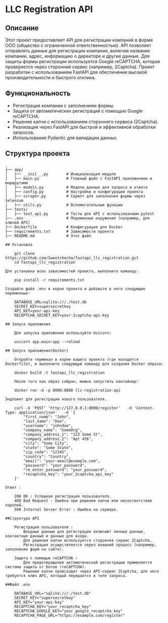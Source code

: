 # LLC Registration API

## Описание

Этот проект предоставляет API для регистрации компаний в форме ООО (общество с ограниченной ответственностью). API позволяет отправлять данные для регистрации компании, включая название компании, адрес, информацию о директоре и другие данные. Для защиты формы регистрации используется Google reCAPTCHA, которая проверяется через сторонний сервис (например, 2Captcha). Проект разработан с использованием FastAPI для обеспечения высокой производительности и быстрого отклика.

## Функциональность

- Регистрация компании с заполнением формы.
- Защита от автоматических регистраций с помощью Google reCAPTCHA.
- Решение капчи с использованием стороннего сервиса (2Captcha).
- Реализация через FastAPI для быстрой и эффективной обработки запросов.
- Использование Pydantic для валидации данных.

## Структура проекта

```plaintext
.
├── app/
│   ├── __init__.py        # Инициализация модуля
│   ├── main.py            # Главный файл с FastAPI приложением и маршрутами
│   ├── models.py          # Модели данных для запроса и ответа
│   ├── config.py          # Настройки и конфигурации проекта
│   ├── scraper.py         # Скрипт для заполнения формы через Selenium
│   ├── utils.py           # Вспомогательные функции
├── tests/
│   ├── test_api.py        # Тесты для API с использованием pytest
├── .env                   # Переменные окружения (например, для ключей API)
├── Dockerfile             # Конфигурация для Docker
├── requirements.txt       # Зависимости проекта
├── README.md              # Этот файл

## Установка

    git clone https://github.com/Sweetchecha/fastapi_llc_registration.git
    cd fastapi_llc_registration

Для установки всех зависимостей проекта, выполните команду:

    pip install -r requirements.txt

Создайте файл .env в корне проекта и добавьте в него следующие переменные:

    DATABASE_URL=sqlite:///./test.db
    SECRET_KEY=supersecretkey
    API_KEY=your-api-key
    RECAPTCHA_SECRET_KEY=your-2captcha-api-key

## Запуск приложения

    Для запуска приложения используйте Uvicorn:

    uvicorn app.main:app --reload

## Запуск приложения(Docker)

    Откройте терминал в корне вашего проекта (где находится Dockerfile), и выполните следующую команду для создания Docker образа:

    docker build -t fastapi_llc_registration

    После того как образ собран, можно запустить контейнер:

    docker run -d -p 8000:8000 llc-registration-api

Эндпоинт для регистрации нового пользователя.

    curl -X 'POST' 'http://127.0.0.1:8000/register'   -H 'Content-Type: application/json'   -d '{
        "first_name": "John",
        "last_name": "Doe",
        "username": "johndoe",
        "company_name": "SomeOrg",
        "company_address_1": "123 Some St",
        "company_address_2": "Apt 456",
        "city": "Some City",
        "state": "Some State",
        "zip_code": "12345",
        "country": "Country",
        "email": "your-email@example.com",
        "password": "your_password",
        "re_enter_password": "your_password",
        "recaptcha_key": "your_2captcha_api_key"
    }'

Ответ :

    200 OK : Успешная регистрация пользователя.
    400 Bad Request : Ошибка при решении капчи или несоответствие паролей.
    500 Internal Server Error : Ошибка на сервере.

##Структура API

    Регистрация пользователя :
        Входные данные для регистрации включают личные данные, контактные данные и данные для входа.
        Для решения капчи используется сторонняя сервис 2Captcha.
        Регистрация осуществляется через внешний процесс (например, заполнение форм на сайте).

    Защита с помощью reCAPTCHA :
        Для предотвращения автоматической регистрации применяется система защиты от ботов (reCAPTCHA).
        Решение капчи происходит через API-сервис 2Captcha, для чего требуется ключ API, который передается в теле запроса.

##Файл .env

    DATABASE_URL="sqlite:///./test.db"
    SECRET_KEY="supersecretkey"
    API_KEY="your-api-key"
    RECAPTCHA_KEY="your_recaptcha_key"
    RECAPTCHA_GOOGLE_KEY="your_google_recaptcha_key"
    RECAPTCHA_PAGE_URL="https://example.com/register"
